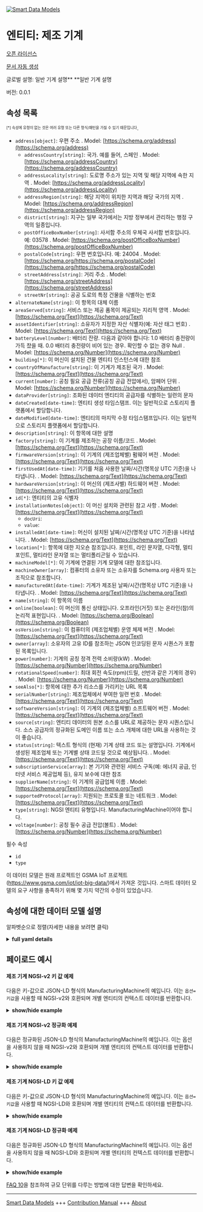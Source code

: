 <!-- 10-Header -->    
[![Smart Data Models](https://smartdatamodels.org/wp-content/uploads/2022/01/SmartDataModels_logo.png "Logo")](https://smartdatamodels.org)    
엔티티: 제조 기계    
==========<!-- /10-Header -->    
<!-- 15-License -->    
[오픈 라이선스](https://github.com/smart-data-models//dataModel.ManufacturingMachine/blob/master/ManufacturingMachine/LICENSE.md)    
[문서 자동 생성](https://docs.google.com/presentation/d/e/2PACX-1vTs-Ng5dIAwkg91oTTUdt8ua7woBXhPnwavZ0FxgR8BsAI_Ek3C5q97Nd94HS8KhP-r_quD4H0fgyt3/pub?start=false&loop=false&delayms=3000#slide=id.gb715ace035_0_60)    
<!-- /15-License -->    
<!-- 20-Description -->    
글로벌 설명: 일반 기계 설명** **일반 기계 설명    
버전: 0.0.1    
<!-- /20-Description -->    
<!-- 30-PropertiesList -->    
## 속성 목록    
<sup><sub>[*] 속성에 유형이 없는 것은 여러 유형 또는 다른 형식/패턴을 가질 수 있기 때문입니다</sub></sup>.    
- `address[object]`: 우편 주소  . Model: [https://schema.org/address](https://schema.org/address)	- `addressCountry[string]`: 국가. 예를 들어, 스페인  . Model: [https://schema.org/addressCountry](https://schema.org/addressCountry)    
	- `addressLocality[string]`: 도로명 주소가 있는 지역 및 해당 지역에 속한 지역  . Model: [https://schema.org/addressLocality](https://schema.org/addressLocality)    
	- `addressRegion[string]`: 해당 지역이 위치한 지역과 해당 국가의 지역  . Model: [https://schema.org/addressRegion](https://schema.org/addressRegion)    
	- `district[string]`: 지구는 일부 국가에서는 지방 정부에서 관리하는 행정 구역의 일종입니다.      
	- `postOfficeBoxNumber[string]`: 사서함 주소의 우체국 사서함 번호입니다. 예: 03578  . Model: [https://schema.org/postOfficeBoxNumber](https://schema.org/postOfficeBoxNumber)    
	- `postalCode[string]`: 우편 번호입니다. 예: 24004  . Model: [https://schema.org/https://schema.org/postalCode](https://schema.org/https://schema.org/postalCode)    
	- `streetAddress[string]`: 거리 주소  . Model: [https://schema.org/streetAddress](https://schema.org/streetAddress)    
	- `streetNr[string]`: 공공 도로의 특정 건물을 식별하는 번호      
- `alternateName[string]`: 이 항목의 대체 이름  - `areaServed[string]`: 서비스 또는 제공 품목이 제공되는 지리적 영역  . Model: [https://schema.org/Text](https://schema.org/Text)- `assetIdentifier[string]`: 소유자가 지정한 자산 식별자(예: 자산 태그 번호)  . Model: [https://schema.org/Text](https://schema.org/Text)- `batteryLevel[number]`: 배터리 잔량. 다음과 같아야 합니다: 1.0 배터리 충전량이 가득 찼을 때. 0.0 배터리 충전량이 비어 있는 경우. 확인할 수 없는 경우 Null  . Model: [https://schema.org/Number](https://schema.org/Number)- `building[*]`: 이 머신이 설치된 건물 엔티티 인스턴스에 대한 참조  - `countryOfManufacture[string]`: 이 기계가 제조된 국가  . Model: [https://schema.org/Text](https://schema.org/Text)- `current[number]`: 공칭 필요 공급 전류(공칭 공급 전압에서), 암페어 단위  . Model: [https://schema.org/Number](https://schema.org/Number)- `dataProvider[string]`: 조화된 데이터 엔티티의 공급자를 식별하는 일련의 문자  - `dateCreated[date-time]`: 엔티티 생성 타임스탬프. 이는 일반적으로 스토리지 플랫폼에서 할당합니다.  - `dateModified[date-time]`: 엔티티의 마지막 수정 타임스탬프입니다. 이는 일반적으로 스토리지 플랫폼에서 할당합니다.  - `description[string]`: 이 항목에 대한 설명  - `factory[string]`: 이 기계를 제조하는 공장 이름/코드  . Model: [https://schema.org/Text](https://schema.org/Text)- `firmwareVersion[string]`: 이 기계의 (제조업체별) 펌웨어 버전  . Model: [https://schema.org/Text](https://schema.org/Text)- `firstUsedAt[date-time]`: 기기를 처음 사용한 날짜/시간(명목상 UTC 기준)을 나타냅니다.  . Model: [https://schema.org/Text](https://schema.org/Text)- `hardwareVersion[string]`: 이 머신의 (제조사별) 하드웨어 버전  . Model: [https://schema.org/Text](https://schema.org/Text)- `id[*]`: 엔티티의 고유 식별자  - `installationNotes[object]`: 이 머신 설치와 관련된 참고 사항  . Model: [https://schema.org/Text](https://schema.org/Text)	- `docUri`:       
	- `value`:       
- `installedAt[date-time]`: 머신이 설치된 날짜/시간(명목상 UTC 기준)을 나타냅니다.  . Model: [https://schema.org/Text](https://schema.org/Text)- `location[*]`: 항목에 대한 지오숀 참조입니다. 포인트, 라인 문자열, 다각형, 멀티포인트, 멀티라인 문자열 또는 멀티폴리곤일 수 있습니다.  - `machineModel[*]`: 이 기계에 연결된 기계 모델에 대한 참조입니다.  - `machineOwner[array]`: 컴퓨터의 소유자 또는 소유자를 Schema.org 사용자 또는 조직으로 참조합니다.  - `manufacturedAt[date-time]`: 기계가 제조된 날짜/시간(명목상 UTC 기준)을 나타냅니다.  . Model: [https://schema.org/Text](https://schema.org/Text)- `name[string]`: 이 항목의 이름  - `online[boolean]`: 이 머신의 통신 상태입니다. 오프라인(거짓) 또는 온라인(참)의 논리적 표현입니다.  . Model: [https://schema.org/Boolean](https://schema.org/Boolean)- `osVersion[string]`: 이 컴퓨터의 (제조업체별) 운영 체제 버전  . Model: [https://schema.org/Text](https://schema.org/Text)- `owner[array]`: 소유자의 고유 ID를 참조하는 JSON 인코딩된 문자 시퀀스가 포함된 목록입니다.  - `power[number]`: 기계의 공칭 정격 전력 소비량(kW)  . Model: [https://schema.org/Number](https://schema.org/Number)- `rotationalSpeed[number]`:  	최대 회전 속도(rpm)(드릴, 선반과 같은 기계의 경우)  . Model: [https://schema.org/Number](https://schema.org/Number)- `seeAlso[*]`: 항목에 대한 추가 리소스를 가리키는 URL 목록  - `serialNumber[string]`: 제조업체에서 부여한 일련 번호  . Model: [https://schema.org/Text](https://schema.org/Text)- `softwareVersion[string]`: 이 기계의 (제조업체별) 소프트웨어 버전  . Model: [https://schema.org/Text](https://schema.org/Text)- `source[string]`: 엔티티 데이터의 원본 소스를 URL로 제공하는 문자 시퀀스입니다. 소스 공급자의 정규화된 도메인 이름 또는 소스 개체에 대한 URL을 사용하는 것이 좋습니다.  - `status[string]`: 텍스트 형식의 (현재) 기계 상태 코드 또는 설명입니다. 기계에서 생성된 제조업체 또는 기계별 상태 코드일 것으로 예상됩니다.  . Model: [https://schema.org/Text](https://schema.org/Text)- `subscriptionService[array]`: 본 기기와 관련된 서비스 구독(예: 에너지 공급, 인터넷 서비스 제공업체 등), 유지 보수에 대한 참조  - `supplierName[string]`: 이 기계의 공급업체 이름  . Model: [https://schema.org/Text](https://schema.org/Text)- `supportedProtocol[array]`: 지원되는 프로토콜 또는 네트워크  . Model: [https://schema.org/Text](https://schema.org/Text)- `type[string]`: NGSI 엔티티 유형입니다. ManufacturingMachine이어야 합니다.  - `voltage[number]`: 공칭 필수 공급 전압(볼트)  . Model: [https://schema.org/Number](https://schema.org/Number)<!-- /30-PropertiesList -->    
<!-- 35-RequiredProperties -->    
필수 속성    
- `id`  - `type`  <!-- /35-RequiredProperties -->    
<!-- 40-RequiredProperties -->    
이 데이터 모델은 원래 프로젝트인 GSMA IoT 프로젝트(https://www.gsma.com/iot/iot-big-data/)에서 가져온 것입니다. 스마트 데이터 모델의 요구 사항을 충족하기 위해 몇 가지 약간의 수정이 있었습니다.    
<!-- /40-RequiredProperties -->    
<!-- 50-DataModelHeader -->    
## 속성에 대한 데이터 모델 설명    
알파벳순으로 정렬(자세한 내용을 보려면 클릭)    
<!-- /50-DataModelHeader -->    
<!-- 60-ModelYaml -->    
<details><summary><strong>full yaml details</strong></summary>      
```yaml    
ManufacturingMachine:      
  description: Description of a generic machine      
  properties:      
    address:      
      description: The mailing address      
      properties:      
        addressCountry:      
          description: 'The country. For example, Spain'      
          type: string      
          x-ngsi:      
            model: https://schema.org/addressCountry      
            type: Property      
        addressLocality:      
          description: 'The locality in which the street address is, and which is in the region'      
          type: string      
          x-ngsi:      
            model: https://schema.org/addressLocality      
            type: Property      
        addressRegion:      
          description: 'The region in which the locality is, and which is in the country'      
          type: string      
          x-ngsi:      
            model: https://schema.org/addressRegion      
            type: Property      
        district:      
          description: 'A district is a type of administrative division that, in some countries, is managed by the local government'      
          type: string      
          x-ngsi:      
            type: Property      
        postOfficeBoxNumber:      
          description: 'The post office box number for PO box addresses. For example, 03578'      
          type: string      
          x-ngsi:      
            model: https://schema.org/postOfficeBoxNumber      
            type: Property      
        postalCode:      
          description: 'The postal code. For example, 24004'      
          type: string      
          x-ngsi:      
            model: https://schema.org/https://schema.org/postalCode      
            type: Property      
        streetAddress:      
          description: The street address      
          type: string      
          x-ngsi:      
            model: https://schema.org/streetAddress      
            type: Property      
        streetNr:      
          description: Number identifying a specific property on a public street      
          type: string      
          x-ngsi:      
            type: Property      
      type: object      
      x-ngsi:      
        model: https://schema.org/address      
        type: Property      
    alternateName:      
      description: An alternative name for this item      
      type: string      
      x-ngsi:      
        type: Property      
    areaServed:      
      description: The geographic area where a service or offered item is provided      
      type: string      
      x-ngsi:      
        model: https://schema.org/Text      
        type: Property      
    assetIdentifier:      
      description: An asset identifier (e.g. asset tag number) assigned by the owner      
      type: string      
      x-ngsi:      
        model: https://schema.org/Text      
        type: Property      
    batteryLevel:      
      description: 'Battery level. It must be equal to: 1.0 When the battery charge is full. 0.0 When the battery charge empty. Null when it cannot be determined'      
      maximum: 1      
      minimum: 0      
      type: number      
      x-ngsi:      
        model: https://schema.org/Number      
        type: Property      
    building:      
      anyOf:      
        - description: Identifier format of any NGSI entity      
          maxLength: 256      
          minLength: 1      
          pattern: ^[\w\-\.\{\}\$\+\*\[\]`|~^@!,:\\]+$      
          type: string      
          x-ngsi:      
            type: Property      
        - description: Identifier format of any NGSI entity      
          format: uri      
          type: string      
          x-ngsi:      
            type: Property      
      description: Reference to the building entity instance into which this machine is installed      
      x-ngsi:      
        type: Relationship      
    countryOfManufacture:      
      description: The country where this machine was manufactured      
      type: string      
      x-ngsi:      
        model: https://schema.org/Text      
        type: Property      
    current:      
      description: 'The nominal required supply current (at the nominal supply voltage), in amps'      
      type: number      
      x-ngsi:      
        model: https://schema.org/Number      
        type: Property      
        units: Amps      
    dataProvider:      
      description: A sequence of characters identifying the provider of the harmonised data entity      
      type: string      
      x-ngsi:      
        type: Property      
    dateCreated:      
      description: Entity creation timestamp. This will usually be allocated by the storage platform      
      format: date-time      
      type: string      
      x-ngsi:      
        type: Property      
    dateModified:      
      description: Timestamp of the last modification of the entity. This will usually be allocated by the storage platform      
      format: date-time      
      type: string      
      x-ngsi:      
        type: Property      
    description:      
      description: A description of this item      
      type: string      
      x-ngsi:      
        type: Property      
    factory:      
      description: The factory name/code manufacturing this machine      
      type: string      
      x-ngsi:      
        model: https://schema.org/Text      
        type: Property      
    firmwareVersion:      
      description: The (manufacturer specific) firmware version of this machine      
      type: string      
      x-ngsi:      
        model: https://schema.org/Text      
        type: Property      
    firstUsedAt:      
      description: Indicates the date/time at which date and time the machine was first used (nominally in UTC)      
      format: date-time      
      type: string      
      x-ngsi:      
        model: https://schema.org/Text      
        type: Property      
    hardwareVersion:      
      description: The (manufacturer specific) hardware version of this machine      
      type: string      
      x-ngsi:      
        model: https://schema.org/Text      
        type: Property      
    id:      
      anyOf:      
        - description: Identifier format of any NGSI entity      
          maxLength: 256      
          minLength: 1      
          pattern: ^[\w\-\.\{\}\$\+\*\[\]`|~^@!,:\\]+$      
          type: string      
          x-ngsi:      
            type: Property      
        - description: Identifier format of any NGSI entity      
          format: uri      
          type: string      
          x-ngsi:      
            type: Property      
      description: Unique identifier of the entity      
      x-ngsi:      
        type: Property      
    installationNotes:      
      description: Notes relating to this machine installation      
      properties:      
        docUri:      
          format: uri      
          type: string      
        value:      
          type: string      
      type: object      
      x-ngsi:      
        model: https://schema.org/Text      
        type: Property      
    installedAt:      
      description: Indicates the date/time at which date and time the machine was installed (nominally in UTC)      
      format: date-time      
      type: string      
      x-ngsi:      
        model: https://schema.org/Text      
        type: Property      
    location:      
      description: 'Geojson reference to the item. It can be Point, LineString, Polygon, MultiPoint, MultiLineString or MultiPolygon'      
      oneOf:      
        - description: Geojson reference to the item. Point      
          properties:      
            bbox:      
              items:      
                type: number      
              minItems: 4      
              type: array      
            coordinates:      
              items:      
                type: number      
              minItems: 2      
              type: array      
            type:      
              enum:      
                - Point      
              type: string      
          required:      
            - type      
            - coordinates      
          title: GeoJSON Point      
          type: object      
          x-ngsi:      
            type: GeoProperty      
        - description: Geojson reference to the item. LineString      
          properties:      
            bbox:      
              items:      
                type: number      
              minItems: 4      
              type: array      
            coordinates:      
              items:      
                items:      
                  type: number      
                minItems: 2      
                type: array      
              minItems: 2      
              type: array      
            type:      
              enum:      
                - LineString      
              type: string      
          required:      
            - type      
            - coordinates      
          title: GeoJSON LineString      
          type: object      
          x-ngsi:      
            type: GeoProperty      
        - description: Geojson reference to the item. Polygon      
          properties:      
            bbox:      
              items:      
                type: number      
              minItems: 4      
              type: array      
            coordinates:      
              items:      
                items:      
                  items:      
                    type: number      
                  minItems: 2      
                  type: array      
                minItems: 4      
                type: array      
              type: array      
            type:      
              enum:      
                - Polygon      
              type: string      
          required:      
            - type      
            - coordinates      
          title: GeoJSON Polygon      
          type: object      
          x-ngsi:      
            type: GeoProperty      
        - description: Geojson reference to the item. MultiPoint      
          properties:      
            bbox:      
              items:      
                type: number      
              minItems: 4      
              type: array      
            coordinates:      
              items:      
                items:      
                  type: number      
                minItems: 2      
                type: array      
              type: array      
            type:      
              enum:      
                - MultiPoint      
              type: string      
          required:      
            - type      
            - coordinates      
          title: GeoJSON MultiPoint      
          type: object      
          x-ngsi:      
            type: GeoProperty      
        - description: Geojson reference to the item. MultiLineString      
          properties:      
            bbox:      
              items:      
                type: number      
              minItems: 4      
              type: array      
            coordinates:      
              items:      
                items:      
                  items:      
                    type: number      
                  minItems: 2      
                  type: array      
                minItems: 2      
                type: array      
              type: array      
            type:      
              enum:      
                - MultiLineString      
              type: string      
          required:      
            - type      
            - coordinates      
          title: GeoJSON MultiLineString      
          type: object      
          x-ngsi:      
            type: GeoProperty      
        - description: Geojson reference to the item. MultiLineString      
          properties:      
            bbox:      
              items:      
                type: number      
              minItems: 4      
              type: array      
            coordinates:      
              items:      
                items:      
                  items:      
                    items:      
                      type: number      
                    minItems: 2      
                    type: array      
                  minItems: 4      
                  type: array      
                type: array      
              type: array      
            type:      
              enum:      
                - MultiPolygon      
              type: string      
          required:      
            - type      
            - coordinates      
          title: GeoJSON MultiPolygon      
          type: object      
          x-ngsi:      
            type: GeoProperty      
      x-ngsi:      
        type: GeoProperty      
    machineModel:      
      anyOf:      
        - description: Identifier format of any NGSI entity      
          maxLength: 256      
          minLength: 1      
          pattern: ^[\w\-\.\{\}\$\+\*\[\]`|~^@!,:\\]+$      
          type: string      
          x-ngsi:      
            type: Property      
        - description: Identifier format of any NGSI entity      
          format: uri      
          type: string      
          x-ngsi:      
            type: Property      
      description: A reference to the associated Machine Model for this machine      
      x-ngsi:      
        type: Relationship      
    machineOwner:      
      description: Reference to the owner or owners of the machine as either a Schema.org person or organization      
      items:      
        anyOf:      
          - description: Identifier format of any NGSI entity      
            maxLength: 256      
            minLength: 1      
            pattern: ^[\w\-\.\{\}\$\+\*\[\]`|~^@!,:\\]+$      
            type: string      
            x-ngsi:      
              type: Property      
          - description: Identifier format of any NGSI entity      
            format: uri      
            type: string      
            x-ngsi:      
              type: Property      
      type: array      
      x-ngsi:      
        type: Relationship      
    manufacturedAt:      
      description: Indicates the date/time at which date and time the machine was manufactured (nominally in UTC)      
      format: date-time      
      type: string      
      x-ngsi:      
        model: https://schema.org/Text      
        type: Property      
    name:      
      description: The name of this item      
      type: string      
      x-ngsi:      
        type: Property      
    online:      
      description: The communication status of this machine. A logical representation of Offline (false) or Online (true)      
      type: boolean      
      x-ngsi:      
        model: https://schema.org/Boolean      
        type: Property      
    osVersion:      
      description: The (manufacturer specific) operating system version of this machine      
      type: string      
      x-ngsi:      
        model: https://schema.org/Text      
        type: Property      
    owner:      
      description: A List containing a JSON encoded sequence of characters referencing the unique Ids of the owner(s)      
      items:      
        anyOf:      
          - description: Identifier format of any NGSI entity      
            maxLength: 256      
            minLength: 1      
            pattern: ^[\w\-\.\{\}\$\+\*\[\]`|~^@!,:\\]+$      
            type: string      
            x-ngsi:      
              type: Property      
          - description: Identifier format of any NGSI entity      
            format: uri      
            type: string      
            x-ngsi:      
              type: Property      
        description: Unique identifier of the entity      
        x-ngsi:      
          type: Property      
      type: array      
      x-ngsi:      
        type: Property      
    power:      
      description: The nominal rated power consumption of the machine in kW      
      type: number      
      x-ngsi:      
        model: https://schema.org/Number      
        type: Property      
        units: Kw      
    rotationalSpeed:      
      description: ' 	The maximum rotational speed in rpm (for machines such as drills, lathes)'      
      type: number      
      x-ngsi:      
        model: https://schema.org/Number      
        type: Property      
        units: rpm      
    seeAlso:      
      description: list of uri pointing to additional resources about the item      
      oneOf:      
        - items:      
            format: uri      
            type: string      
          minItems: 1      
          type: array      
        - format: uri      
          type: string      
      x-ngsi:      
        type: Property      
    serialNumber:      
      description: The serial number assigned by the manufacturer      
      type: string      
      x-ngsi:      
        model: https://schema.org/Text      
        type: Property      
    softwareVersion:      
      description: The (manufacturer specific) software version of this machine      
      type: string      
      x-ngsi:      
        model: https://schema.org/Text      
        type: Property      
    source:      
      description: 'A sequence of characters giving the original source of the entity data as a URL. Recommended to be the fully qualified domain name of the source provider, or the URL to the source object'      
      type: string      
      x-ngsi:      
        type: Property      
    status:      
      description: Text formatted (current) machine status code or description. Expected to be the manufacturer or machine specific status code generated by the machine      
      type: string      
      x-ngsi:      
        model: https://schema.org/Text      
        type: Property      
    subscriptionService:      
      description: 'Reference to service subscriptions related to this machine e.g. energy supplies, Internet Service Providers etc, maintenance'      
      items:      
        anyOf:      
          - description: Identifier format of any NGSI entity      
            maxLength: 256      
            minLength: 1      
            pattern: ^[\w\-\.\{\}\$\+\*\[\]`|~^@!,:\\]+$      
            type: string      
            x-ngsi:      
              type: Property      
          - description: Identifier format of any NGSI entity      
            format: uri      
            type: string      
            x-ngsi:      
              type: Property      
      type: array      
      x-ngsi:      
        type: Relationship      
    supplierName:      
      description: The name of the supplier of this machine      
      type: string      
      x-ngsi:      
        model: https://schema.org/Text      
        type: Property      
    supportedProtocol:      
      description: Supported protocol(s) or networks      
      items:      
        type: string      
      type: array      
      x-ngsi:      
        model: https://schema.org/Text      
        type: Property      
    type:      
      description: NGSI entity type. It has to be ManufacturingMachine      
      enum:      
        - ManufacturingMachine      
      type: string      
      x-ngsi:      
        type: Property      
    voltage:      
      description: 'The nominal required supply voltage, in volts'      
      type: number      
      x-ngsi:      
        model: https://schema.org/Number      
        type: Property      
        units: Volts      
  required:      
    - id      
    - type      
  type: object      
  x-derived-from: ""      
  x-disclaimer: 'Redistribution and use in source and binary forms, with or without modification, are permitted  provided that the license conditions are met. Copyleft (c) 2022 Contributors to Smart Data Models Program'      
  x-license-url: https://github.com/smart-data-models/dataModel.ManufacturingMachine/blob/master/ManufacturingMachine/LICENSE.md      
  x-model-schema: https://smart-data-models.github.io/dataModel.ManufacturingMachine/ManufacturingMachine/schema.json      
  x-model-tags: GSMA      
  x-version: 0.0.1      
```    
</details>      
<!-- /60-ModelYaml -->    
<!-- 70-MiddleNotes -->    
<!-- /70-MiddleNotes -->    
<!-- 80-Examples -->    
## 페이로드 예시    
#### 제조 기계 NGSI-v2 키 값 예제    
다음은 키-값으로 JSON-LD 형식의 ManufacturingMachine의 예입니다. 이는 `옵션=키값`을 사용할 때 NGSI-v2와 호환되며 개별 엔티티의 컨텍스트 데이터를 반환합니다.    
<details><summary><strong>show/hide example</strong></summary>      
```json  
{  
  "assetIdentifier": "ID12345",  
  "batteryLevel": 0.7,  
  "building": "urn:ngsi-ld:Building:8683b757-649c-49e0-ac89-ad392c9a0d0c",  
  "countryOfManufacture": "UK",  
  "current": 20,  
  "dataProvider": "https://provider.example.com",  
  "description": "Industrial machine to create plastic bottles",  
  "factory": "N9",  
  "firmwareVersion": "A.10",  
  "firstUsedAt": "2017-05-04T10:18:16Z",  
  "hardwareVersion": "2.1",  
  "id": "urn:ngsi-ld:Machine:9166c528-9c98-4579-a5d3-8068aea5d6c0",  
  "installationNotes": {  
    "docUri": "http://example.com/sample/machine-instructions.pdf",  
    "value": "Installed according to manufacturer instructions."  
  },  
  "installedAt": "2017-05-04T10:18:16Z",  
  "location": {  
    "coordinates": [  
      -104.99404,  
      39.75621  
    ],  
    "type": "Point"  
  },  
  "machineModel": "urn:ngsi-ld:MachineModel:00b42701-43e1-482d-aa7a-e2956cfd69c3",  
  "manufacturedAt": "2017-05-04T10:18:16Z",  
  "online": true,  
  "osVersion": "10A",  
  "machineOwner": [  
    "urn:ngsi-ld:Person:a498182c-47c0-11e8-be4e-2c4d549a1ab2",  
    "urn:ngsi-ld:Organization:abb20712-47c0-11e8-8742-2c4d549a1ab2"  
  ],  
  "power": 4.4,  
  "rotationalSpeed": 10,  
  "serialNumber": "X9923456789F",  
  "softwareVersion": "8.5.C",  
  "source": "https://source.example.com",  
  "status": "SC1001",  
  "subscriptionService": [  
    "urn:ngsi-ld:SubscriptionService:0d95b03c-47c1-11e8-99fd-2c4d549a1ab2",  
    "urn:ngsi-ld:SubscriptionService:1527d0fa-47c1-11e8-8fb1-2c4d549a1ab2"  
  ],  
  "supplierName": "ACME NorthEast Inc.",  
  "supportedProtocol": [  
    "HTTP",  
    "HTTPS",  
    "FTP"  
  ],  
  "type": "ManufacturingMachine",  
  "voltage": 220  
}  
```  
</details>    
#### 제조 기계 NGSI-v2 정규화 예제    
다음은 정규화된 JSON-LD 형식의 ManufacturingMachine의 예입니다. 이는 옵션을 사용하지 않을 때 NGSI-v2와 호환되며 개별 엔티티의 컨텍스트 데이터를 반환합니다.    
<details><summary><strong>show/hide example</strong></summary>      
```json  
{  
  "id": "urn:ngsi-ld:Machine:9166c528-9c98-4579-a5d3-8068aea5d6c0",  
  "type": "ManufacturingMachine",  
  "source": {  
    "type": "Text",  
    "value": "https://source.example.com"  
  },  
  "dataProvider": {  
    "type": "Text",  
    "value": "https://provider.example.com"  
  },  
  "machineModel": {  
    "type": "Text",  
    "value": "urn:ngsi-ld:MachineModel:00b42701-43e1-482d-aa7a-e2956cfd69c3"  
  },  
  "serialNumber": {  
    "type": "Text",  
    "value": "X9923456789F"  
  },  
  "assetIdentifier": {  
    "type": "Text",  
    "value": "ID12345"  
  },  
  "supplierName": {  
    "type": "Text",  
    "value": "ACME NorthEast Inc."  
  },  
  "countryOfManufacture": {  
    "type": "Text",  
    "value": "UK"  
  },  
  "factory": {  
    "type": "Text",  
    "value": "N9"  
  },  
  "firstUsedAt": {  
    "type": "DateTime",  
    "value": "2017-05-04T10:18:16Z"  
  },  
  "installedAt": {  
    "type": "DateTime",  
    "value": "2017-05-04T10:18:16Z"  
  },  
  "manufacturedAt": {  
    "type": "DateTime",  
    "value": "2017-05-04T10:18:16Z"  
  },  
  "description": {  
    "type": "Text",  
    "value": "Industrial machine to create plastic bottles"  
  },  
  "owner": {  
    "type": "StructuredValue",  
    "value": [  
      "urn:ngsi-ld:Person:a498182c-47c0-11e8-be4e-2c4d549a1ab2",  
      "urn:ngsi-ld:Organization:abb20712-47c0-11e8-8742-2c4d549a1ab2"  
    ]  
  },  
  "hardwareVersion": {  
    "type": "Text",  
    "value": "2.1"  
  },  
  "firmwareVersion": {  
    "type": "Text",  
    "value": "A.10"  
  },  
  "softwareVersion": {  
    "type": "Text",  
    "value": "8.5.C"  
  },  
  "osVersion": {  
    "type": "Text",  
    "value": "10A"  
  },  
  "supportedProtocol": {  
    "type": "StructuredValue",  
    "value": [  
      "HTTP",  
      "HTTPS",  
      "FTP"  
    ]  
  },  
  "building": {  
    "type": "Text",  
    "value": "urn:ngsi-ld:Building:8683b757-649c-49e0-ac89-ad392c9a0d0c"  
  },  
  "location": {  
    "type": "geo:json",  
    "value": {  
      "type": "Point",  
      "coordinates": [  
        -104.99404,  
        39.75621  
      ]  
    }  
  },  
  "subscriptionService": {  
    "type": "StructuredValue",  
    "value": [  
      "urn:ngsi-ld:SubscriptionService:0d95b03c-47c1-11e8-99fd-2c4d549a1ab2",  
      "urn:ngsi-ld:SubscriptionService:1527d0fa-47c1-11e8-8fb1-2c4d549a1ab2"  
    ]  
  },  
  "online": {  
    "type": "Boolean",  
    "value": true  
  },  
  "status": {  
    "type": "Text",  
    "value": "SC1001"  
  },  
  "batteryLevel": {  
    "type": "Number",  
    "value": 0.7  
  },  
  "installationNotes": {  
    "type": "StructuredValue",  
    "value": {  
      "value": "Installed according to manufacturer instructions.",  
      "docUri": "http://example.com/sample/machine-instructions.pdf"  
    }  
  },  
  "voltage": {  
    "type": "Number",  
    "value": 220  
  },  
  "current": {  
    "type": "Number",  
    "value": 20  
  },  
  "power": {  
    "type": "Number",  
    "value": 4.4  
  },  
  "rotationalSpeed": {  
    "type": "Number",  
    "value": 10  
  }  
}  
```  
</details>    
#### 제조 기계 NGSI-LD 키 값 예제    
다음은 키-값으로 JSON-LD 형식의 ManufacturingMachine의 예입니다. 이는 `옵션=키값`을 사용할 때 NGSI-LD와 호환되며 개별 엔티티의 컨텍스트 데이터를 반환합니다.    
<details><summary><strong>show/hide example</strong></summary>      
```json  
{  
  "@context": [  
    "https://smartdatamodels.org/context.jsonld",  
    "https://raw.githubusercontent.com/GSMADeveloper/NGSI-LD-Entities/master/examples/Machine-context.jsonld",  
    "https://raw.githubusercontent.com/smart-data-models/dataModel.ManufacturingMachine/master/context.jsonld"  
  ],  
  "assetIdentifier": "ID12345",  
  "batteryLevel": 0.7,  
  "building": "urn:ngsi-ld:Building:8683b757-649c-49e0-ac89-ad392c9a0d0c",  
  "countryOfManufacture": "UK",  
  "current": 20,  
  "dataProvider": "https://provider.example.com",  
  "description": "Industrial machine to create plastic bottles",  
  "factory": "N9",  
  "firmwareVersion": "A.10",  
  "firstUsedAt": "2017-05-04T10:18:16Z",  
  "hardwareVersion": "2.1",  
  "id": "urn:ngsi-ld:Machine:9166c528-9c98-4579-a5d3-8068aea5d6c0",  
  "installationNotes": {  
    "docUri": "http://example.com/sample/machine-instructions.pdf",  
    "value": "Installed according to manufacturer instructions."  
  },  
  "installedAt": "2017-05-04T10:18:16Z",  
  "location": {  
    "coordinates": [  
      -104.99404,  
      39.75621  
    ],  
    "type": "Point"  
  },  
  "machineModel": "urn:ngsi-ld:MachineModel:00b42701-43e1-482d-aa7a-e2956cfd69c3",  
  "manufacturedAt": "2017-05-04T10:18:16Z",  
  "online": true,  
  "osVersion": "10A",  
  "machineOwner": [  
    "urn:ngsi-ld:Person:a498182c-47c0-11e8-be4e-2c4d549a1ab2",  
    "urn:ngsi-ld:Organization:abb20712-47c0-11e8-8742-2c4d549a1ab2"  
  ],  
  "power": 4.4,  
  "rotationalSpeed": 10,  
  "serialNumber": "X9923456789F",  
  "softwareVersion": "8.5.C",  
  "source": "https://source.example.com",  
  "status": "SC1001",  
  "subscriptionService": [  
    "urn:ngsi-ld:SubscriptionService:0d95b03c-47c1-11e8-99fd-2c4d549a1ab2",  
    "urn:ngsi-ld:SubscriptionService:1527d0fa-47c1-11e8-8fb1-2c4d549a1ab2"  
  ],  
  "supplierName": "ACME NorthEast Inc.",  
  "supportedProtocol": [  
    "HTTP",  
    "HTTPS",  
    "FTP"  
  ],  
  "type": "ManufacturingMachine",  
  "voltage": 220  
}  
```  
</details>    
#### 제조 기계 NGSI-LD 정규화 예제    
다음은 정규화된 JSON-LD 형식의 ManufacturingMachine의 예입니다. 이는 옵션을 사용하지 않을 때 NGSI-LD와 호환되며 개별 엔티티의 컨텍스트 데이터를 반환합니다.    
<details><summary><strong>show/hide example</strong></summary>      
```json  
{  
    "@context": [  
        "https://smartdatamodels.org/context.jsonld",  
        "https://raw.githubusercontent.com/GSMADeveloper/NGSI-LD-Entities/master/examples/Machine-context.jsonld",  
        "https://raw.githubusercontent.com/smart-data-models/dataModel.ManufacturingMachine/master/context.jsonld"  
    ],  
    "id": "urn:ngsi-ld:Machine:9166c528-9c98-4579-a5d3-8068aea5d6c0",  
    "type": "ManufacturingMachine",  
    "source": {  
        "type": "Property",  
        "value": "https://source.example.com"  
    },  
    "dataProvider": {  
        "type": "Property",  
        "value": "https://provider.example.com"  
    },  
    "machineModel": {  
        "type": "Relationship",  
        "object": "urn:ngsi-ld:MachineModel:00b42701-43e1-482d-aa7a-e2956cfd69c3"  
    },  
    "serialNumber": {  
        "type": "Property",  
        "value": "X9923456789F"  
    },  
    "assetIdentifier": {  
        "type": "Property",  
        "value": "ID12345"  
    },  
    "supplierName": {  
        "type": "Property",  
        "value": "ACME NorthEast Inc."  
    },  
    "countryOfManufacture": {  
        "type": "Property",  
        "value": "UK"  
    },  
    "factory": {  
        "type": "Property",  
        "value": "N9"  
    },  
    "firstUsedAt": {  
        "type": "Property",  
        "value": {  
            "@type": "DateTime",  
            "@value": "2017-05-04T10:18:16Z"  
        }  
    },  
    "installedAt": {  
        "type": "Property",  
        "value": {  
            "@type": "DateTime",  
            "@value": "2017-05-04T10:18:16Z"  
        }  
    },  
    "manufacturedAt": {  
        "type": "Property",  
        "value": {  
            "@type": "DateTime",  
            "@value": "2017-05-04T10:18:16Z"  
        }  
    },  
    "description": {  
        "type": "Property",  
        "value": "Industrial machine to create plastic bottles"  
    },  
    "owner": {  
        "type": "Relationship",  
        "object": [  
            "urn:ngsi-ld:Person:a498182c-47c0-11e8-be4e-2c4d549a1ab2",  
            "urn:ngsi-ld:Organization:abb20712-47c0-11e8-8742-2c4d549a1ab2"  
        ]  
    },  
    "hardwareVersion": {  
        "type": "Property",  
        "value": "2.1"  
    },  
    "firmwareVersion": {  
        "type": "Property",  
        "value": "A.10"  
    },  
    "softwareVersion": {  
        "type": "Property",  
        "value": "8.5.C"  
    },  
    "osVersion": {  
        "type": "Property",  
        "value": "10A"  
    },  
    "supportedProtocol": {  
        "type": "Property",  
        "value": [  
            "HTTP",  
            "HTTPS",  
            "FTP"  
        ],  
        "observedAt": "2017-05-04T12:30:00Z"  
    },  
    "building": {  
        "type": "Relationship",  
        "object": "urn:ngsi-ld:Building:8683b757-649c-49e0-ac89-ad392c9a0d0c"  
    },  
    "location": {  
        "type": "GeoProperty",  
        "value": {  
            "type": "Point",  
            "coordinates": [  
                -104.99404,  
                39.75621  
            ]  
        }  
    },  
    "subscriptionService": {  
        "type": "Relationship",  
        "object": [  
            "urn:ngsi-ld:SubscriptionService:0d95b03c-47c1-11e8-99fd-2c4d549a1ab2",  
            "urn:ngsi-ld:SubscriptionService:1527d0fa-47c1-11e8-8fb1-2c4d549a1ab2"  
        ]  
    },  
    "online": {  
        "type": "Property",  
        "value": true,  
        "observedAt": "2017-05-04T12:30:00Z"  
    },  
    "status": {  
        "type": "Property",  
        "value": "SC1001",  
        "observedAt": "2017-05-04T12:30:00Z"  
    },  
    "batteryLevel": {  
        "type": "Property",  
        "value": 0.7,  
        "observedAt": "2017-05-04T12:30:00Z"  
    },  
    "installationNotes": {  
        "type": "Property",  
        "value": {  
            "value": "Installed according to manufacturer instructions.",  
            "docUri": "http://example.com/sample/machine-instructions.pdf"  
        }  
    },  
    "voltage": {  
        "type": "Property",  
        "value": 220,  
        "unitCode": "VLT",  
        "observedAt": "2016-08-08T10:18:16Z"  
    },  
    "current": {  
        "type": "Property",  
        "value": 20,  
        "unitCode": "AMP",  
        "observedAt": "2016-08-08T10:18:16Z"  
    },  
    "power": {  
        "type": "Property",  
        "value": 4.4,  
        "unitCode": "KWT",  
        "observedAt": "2016-08-08T10:18:16Z"  
    },  
    "rotationalSpeed": {  
        "type": "Property",  
        "value": 10,  
        "unitCode": "RPM",  
        "observedAt": "2016-08-08T10:18:16Z"  
    }  
}  
```  
</details><!-- /80-Examples -->    
<!-- 90-FooterNotes -->    
<!-- /90-FooterNotes -->    
<!-- 95-Units -->    
[FAQ 10](https://smartdatamodels.org/index.php/faqs/)을 참조하여 규모 단위를 다루는 방법에 대한 답변을 확인하세요.    
<!-- /95-Units -->    
<!-- 97-LastFooter -->    
---    
[Smart Data Models](https://smartdatamodels.org) +++ [Contribution Manual](https://bit.ly/contribution_manual) +++ [About](https://bit.ly/Introduction_SDM)<!-- /97-LastFooter -->    
